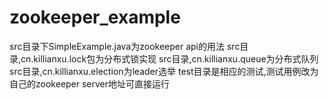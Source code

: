 # zookeeper_example
src目录下SimpleExample.java为zookeeper api的用法
src目录,cn.killianxu.lock包为分布式锁实现
src目录,cn.killianxu.queue为分布式队列
src目录,cn.killianxu.election为leader选举
test目录是相应的测试,测试用例改为自己的zookeeper server地址可直接运行
